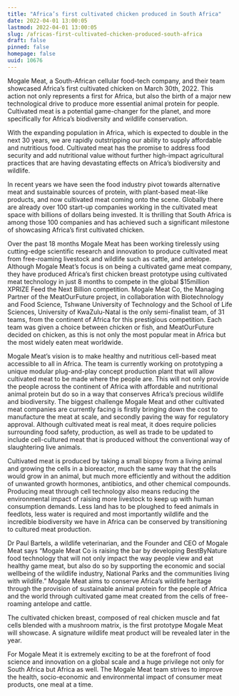 ```yaml
---
title: "Africa’s first cultivated chicken produced in South Africa"
date: 2022-04-01 13:00:05
lastmod: 2022-04-01 13:00:05
slug: /africas-first-cultivated-chicken-produced-south-africa
draft: false
pinned: false
homepage: false
uuid: 10676
---
```

<p>Mogale Meat, a South-African cellular food-tech company, and their team showcased Africa’s first cultivated chicken on March 30th, 2022. This action not only represents a first for Africa, but also the birth of a major new technological drive to produce more essential animal protein for people. Cultivated meat is a potential game-changer for the planet, and more specifically for Africa’s biodiversity and wildlife conservation.</p>
<p>With the expanding population in Africa, which is expected to double in the next 30 years, we are rapidly outstripping our ability to supply affordable and nutritious food. Cultivated meat has the promise to address food security and add nutritional value without further high-impact agricultural practices that are having devastating effects on Africa’s biodiversity and wildlife.</p>
<p>In recent years we have seen the food industry pivot towards alternative meat and sustainable sources of protein, with plant-based meat-like products, and now cultivated meat coming onto the scene. Globally there are already over 100 start-up companies working in the cultivated meat space with billions of dollars being invested. It is thrilling that South Africa is among those 100 companies and has achieved such a significant milestone of showcasing Africa’s first cultivated chicken.</p>
<p>Over the past 18 months Mogale Meat has been working tirelessly using cutting-edge scientific research and innovation to produce cultivated meat from free-roaming livestock and wildlife such as cattle, and antelope. Although Mogale Meat’s focus is on being a cultivated game meat company, they have produced Africa’s first chicken breast prototype using cultivated meat technology in just 8 months to compete in the global $15million XPRIZE Feed the Next Billion competition. Mogale Meat Co, the Managing Partner of the MeatOurFuture project, in collaboration with Biotechnology and Food Science, Tshwane University of Technology and the School of Life Sciences, University of KwaZulu-Natal is the only semi-finalist team, of 31 teams, from the continent of Africa for this prestigious competition. Each team was given a choice between chicken or fish, and MeatOurFuture decided on chicken, as this is not only the most popular meat in Africa but the most widely eaten meat worldwide.</p>
<p>Mogale Meat’s vision is to make healthy and nutritious cell-based meat accessible to all in Africa. The team is currently working on prototyping a unique modular plug-and-play concept production plant that will allow cultivated meat to be made where the people are. This will not only provide the people across the continent of Africa with affordable and nutritional animal protein but do so in a way that conserves Africa’s precious wildlife and biodiversity. The biggest challenge Mogale Meat and other cultivated meat companies are currently facing is firstly bringing down the cost to manufacture the meat at scale, and secondly paving the way for regulatory approval. Although cultivated meat is real meat, it does require policies surrounding food safety, production, as well as trade to be updated to include cell-cultured meat that is produced without the conventional way of slaughtering live animals.</p>
<p>Cultivated meat is produced by taking a small biopsy from a living animal and growing the cells in a bioreactor, much the same way that the cells would grow in an animal, but much more efficiently and without the addition of unwanted growth hormones, antibiotics, and other chemical compounds. Producing meat through cell technology also means reducing the environmental impact of raising more livestock to keep up with human consumption demands. Less land has to be ploughed to feed animals in feedlots, less water is required and most importantly wildlife and the incredible biodiversity we have in Africa can be conserved by transitioning to cultured meat production.</p>
<p>Dr Paul Bartels, a wildlife veterinarian, and the Founder and CEO of Mogale Meat says “Mogale Meat Co is raising the bar by developing BestByNature food technology that will not only impact the way people view and eat healthy game meat, but also do so by supporting the economic and social wellbeing of the wildlife industry, National Parks and the communities living with wildlife.” Mogale Meat aims to conserve Africa’s wildlife heritage through the provision of sustainable animal protein for the people of Africa and the world through cultivated game meat created from the cells of free-roaming antelope and cattle.</p>
<p>The cultivated chicken breast, composed of real chicken muscle and fat cells blended with a mushroom matrix, is the first prototype Mogale Meat will showcase. A signature wildlife meat product will be revealed later in the year.</p>
<p>For Mogale Meat it is extremely exciting to be at the forefront of food science and innovation on a global scale and a huge privilege not only for South Africa but Africa as well. The Mogale Meat team strives to improve the health, socio-economic and environmental impact of consumer meat products, one meal at a time.</p>
